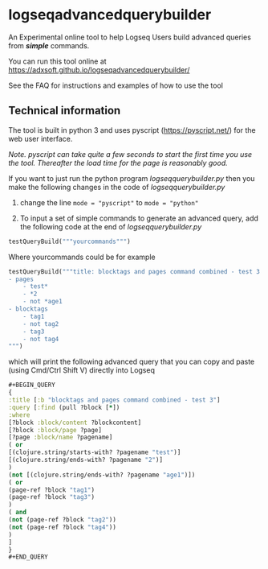 # logseqadvancedquerybuilder

An Experimental online tool to help Logseq Users build advanced queries from <b><i>simple</i></b> commands.

You can run this tool online at https://adxsoft.github.io/logseqadvancedquerybuilder/

See the FAQ for instructions and examples of how to use the tool

## Technical information
The tool is built in python 3 and uses pyscript (https://pyscript.net/) for the web user interface.

<i>Note. pyscript can take quite a few seconds to start the first time you use the tool. Thereafter the load time for the page is reasonably good.</i>

If you want to just run the python program <i>logseqquerybuilder.py</i> then you make the following changes in the code of <i>logseqquerybuilder.py</i>

1. change the line `mode = "pyscript"` to `mode = "python"`

2. To input a set of simple commands to generate an advanced query, add the following code at the end of <i>logseqquerybuilder.py</i>

```python
testQueryBuild("""yourcommands""")
```

Where yourcommands could be for example

```python
testQueryBuild("""title: blocktags and pages command combined - test 3
- pages
    - test*
    - *2
    - not *age1
- blocktags
    - tag1
    - not tag2
    - tag3
    - not tag4
""")
```

which will print the following advanced query that you can copy and paste (using Cmd/Ctrl Shift V) directly into Logseq

```clojure
#+BEGIN_QUERY
{
:title [:b "blocktags and pages command combined - test 3"]
:query [:find (pull ?block [*])
:where
[?block :block/content ?blockcontent]
[?block :block/page ?page]
[?page :block/name ?pagename]
( or 
[(clojure.string/starts-with? ?pagename "test")]
[(clojure.string/ends-with? ?pagename "2")]
)
(not [(clojure.string/ends-with? ?pagename "age1")])
( or 
(page-ref ?block "tag1")
(page-ref ?block "tag3")
)
( and 
(not (page-ref ?block "tag2"))
(not (page-ref ?block "tag4"))
)
]
}
#+END_QUERY
```

